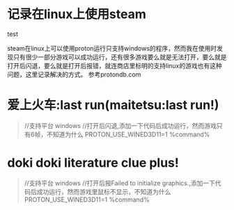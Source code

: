 # 记录在linux上使用steam

test
<!--more-->
steam在linux上可以使用proton运行只支持windows的程序，然而我在使用时发现只有很少一部分游戏可以成功运行，还有很多游戏要么就是无法打开，要么就是打开后闪退，要么就是打开后报错，就连商店里标明的支持linux的游戏也有这种问题，这里记录解决的方式。
参考protondb.com

# 爱上火车:last run(maitetsu:last run!)
> //支持平台 windows
> //打开后闪退,添加一下代码后成功运行，然而游戏只有6帧，不知道为什么
> PROTON_USE_WINED3D11=1 %command%

# doki doki literature clue plus!
> //支持平台 windows
> //打开后报Failed to initialize graphics.,添加一下代码后成功运行，然而游戏里鼠标不显示，不知道为什么
> PROTON_USE_WINED3D11=1 %command%

